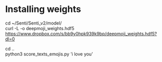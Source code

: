 # Installing weights  
cd ~/Senti/Senti_v2/model/       
curl -L -o deepmoji_weights.hdf5 https://www.dropbox.com/s/bb9y0hpk939k9bp/deepmoji_weights.hdf5?dl=0  

cd ..  
python3 score_texts_emojis.py 'i love you'  

